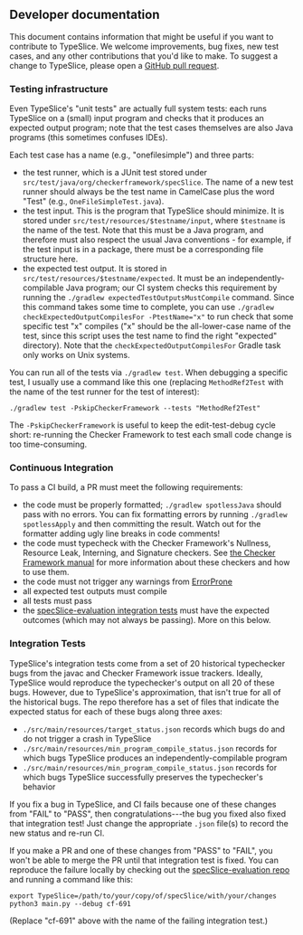 ## Developer documentation

This document contains information that might be useful if you want to
contribute to TypeSlice. We welcome improvements, bug fixes, new test
cases, and any other contributions that you'd like to make. To suggest
a change to TypeSlice, please open a [GitHub pull request](https://docs.github.com/en/pull-requests/collaborating-with-pull-requests/proposing-changes-to-your-work-with-pull-requests/creating-a-pull-request).

### Testing infrastructure

Even TypeSlice's "unit tests" are actually full system tests: each
runs TypeSlice on a (small) input program and checks that it produces
an expected output program; note that the test cases themselves are
also Java programs (this sometimes confuses IDEs).

Each test case has a name (e.g., "onefilesimple") and three parts:
* the test runner, which is a JUnit test stored under
`src/test/java/org/checkerframework/specSlice`. The name of a new
test runner should always be the test name in CamelCase plus the word
"Test" (e.g., `OneFileSimpleTest.java`).
* the test input. This is the program that TypeSlice should minimize.
It is stored under `src/test/resources/$testname/input`, where `$testname`
is the name of the test. Note that this must be a Java program,
and therefore must also respect the usual Java conventions - for example,
if the test input is in a package, there must be a corresponding file structure
here.
* the expected test output. It is stored in `src/test/resources/$testname/expected`.
It must be an independently-compilable Java program; our CI system checks this requirement
by running the `./gradlew expectedTestOutputsMustCompile` command. Since this command takes
some time to complete, you can use `./gradlew checkExpectedOutputCompilesFor -PtestName="x"`
to run check that some specific test "x" compiles ("x" should be the all-lower-case name of
the test, since this script uses the test name to find the right "expected" directory). Note
that the `checkExpectedOutputCompilesFor` Gradle task only works on Unix systems.

You can run all of the tests via `./gradlew test`. When debugging a specific
test, I usually use a command like this one (replacing `MethodRef2Test` with the
name of the test runner for the test of interest):
```
./gradlew test -PskipCheckerFramework --tests "MethodRef2Test"
```

The `-PskipCheckerFramework` is useful to keep the edit-test-debug cycle
short: re-running the Checker Framework to test each small code change
is too time-consuming.

### Continuous Integration

To pass a CI build, a PR must meet the following requirements:
* the code must be properly formatted; `./gradlew spotlessJava` should
pass with no errors. You can fix formatting errors by running
`./gradlew spotlessApply` and then committing the result. Watch out
for the formatter adding ugly line breaks in code comments!
* the code must typecheck with the Checker Framework's Nullness,
Resource Leak, Interning, and Signature checkers. See
[the Checker Framework manual](https://checkerframework.org/manual/)
for more information about these checkers and how to use them.
* the code must not trigger any warnings from [ErrorProne](https://errorprone.info/)
* all expected test outputs must compile
* all tests must pass
* the [specSlice-evaluation integration tests](https://github.com/njit-jerse/specSlice-evaluation)
must have the expected outcomes (which may not always be passing). More on this below.

### Integration Tests

TypeSlice's integration tests come from a set of 20 historical typechecker
bugs from the javac and Checker Framework issue trackers. Ideally,
TypeSlice would reproduce the typechecker's output on all 20 of these bugs.
However, due to TypeSlice's approximation, that isn't true for all of the historical
bugs. The repo therefore has a set of files that indicate the expected status for
each of these bugs along three axes:
* `./src/main/resources/target_status.json` records which bugs do and do not
trigger a crash in TypeSlice
* `./src/main/resources/min_program_compile_status.json` records for which bugs
TypeSlice produces an independently-compilable program
* `./src/main/resources/min_program_compile_status.json` records for which bugs
TypeSlice successfully preserves the typechecker's behavior

If you fix a bug in TypeSlice, and CI fails because one of these changes from
"FAIL" to "PASS", then congratulations---the bug you fixed also fixed that
integration test! Just change the appropriate `.json` file(s) to record the new
status and re-run CI.

If you make a PR and one of these changes from "PASS" to "FAIL", you won't be
able to merge the PR until that integration test is fixed. You can reproduce the
failure locally by checking out the [specSlice-evaluation repo](https://github.com/njit-jerse/specSlice-evaluation)
and running a command like this:
```
export TypeSlice=/path/to/your/copy/of/specSlice/with/your/changes
python3 main.py --debug cf-691
```

(Replace "cf-691" above with the name of the failing integration test.)
